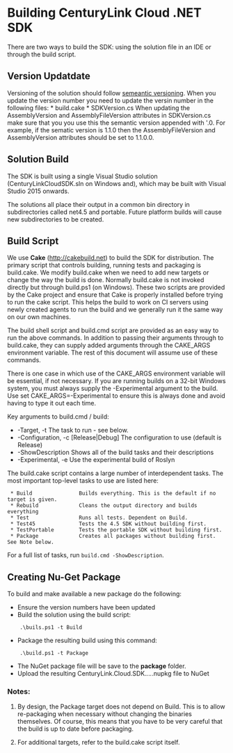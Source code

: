 # Building CenturyLink Cloud .NET SDK

There are two ways to build the SDK: using the solution file in an IDE or through the build script.

## Version Updatdate

Versioning of the solution should follow [semeantic versioning](http://semver.org/). When you update the
version number you need to update the versin number in the following files:
    * build.cake 
    * SDKVersion.cs
When updating the AssemblyVersion and AssemblyFileVersion attributes in SDKVersion.cs make sure that you
you use this the semantic version appended with '.0. For example, if the sematic version is 1.1.0 then
the AssemblyFileVersion and AssemblyVersion attributes should be set to 1.1.0.0.

## Solution Build

The SDK is built using a single Visual Studio solution (CenturyLinkCloudSDK.sln on Windows
and), which may be built with Visual Studio 2015 onwards.

The solutions all place their output in a common bin directory in subdirectories
called net4.5 and portable. Future platform builds will cause new subdirectories to be created.

## Build Script

We use **Cake** (http://cakebuild.net) to build the SDK for distribution. The primary script that controls
building, running tests and packaging is build.cake. We modify build.cake when we need to add new
targets or change the way the build is done. Normally build.cake is not invoked directly but through
build.ps1 (on Windows). These two scripts are provided by the Cake project and ensure that Cake is 
properly installed before trying to run the cake script. This helps the build to work on CI servers 
using newly created agents to run the build and we generally run it the same way on our own machines.

The build shell script and build.cmd script are provided as an easy way to run the above commands.
In addition to passing their arguments through to build.cake, they can supply added arguments
through the CAKE_ARGS environment variable. The rest of this document will assume use of these commands.

There is one case in which use of the CAKE_ARGS environment variable will be essential, if not necessary.
If you are running builds on a 32-bit Windows system, you must always supply the -Experimental argument
to the build. Use set CAKE_ARGS=-Experimental to ensure this is always done and avoid having to type
it out each time.

Key arguments to build.cmd / build:
 * -Target, -t <task>                 The task to run - see below.
 * -Configuration, -c [Release|Debug] The configuration to use (default is Release)
 * -ShowDescription                   Shows all of the build tasks and their descriptions
 * -Experimental, -e                  Use the experimental build of Roslyn

The build.cake script contains a large number of interdependent tasks. The most
important top-level tasks to use are listed here:

```
 * Build               Builds everything. This is the default if no target is given.
 * Rebuild             Cleans the output directory and builds everything
 * Test                Runs all tests. Dependent on Build.
 * Test45              Tests the 4.5 SDK without building first.
 * TestPortable        Tests the portable SDK without building first.
 * Package             Creates all packages without building first. See Note below.
```

For a full list of tasks, run `build.cmd -ShowDescription`.

## Creating Nu-Get Package
 
To build and make available a new package do the following:

* Ensure the version numbers have been updated
* Build the solution using the build script:
```
    .\buils.ps1 -t Build
``` 
* Package the resulting build using this command:
```
    .\build.ps1 -t Package
```
* The NuGet package file will be save to the **package** folder.
* Upload the resulting CenturyLink.Cloud.SDK.*.*.*.*.nupkg file to NuGet

### Notes:
 1. By design, the Package target does not depend on Build. This is to allow re-packaging
    when necessary without changing the binaries themselves. Of course, this means that
    you have to be very careful that the build is up to date before packaging.

 2. For additional targets, refer to the build.cake script itself.